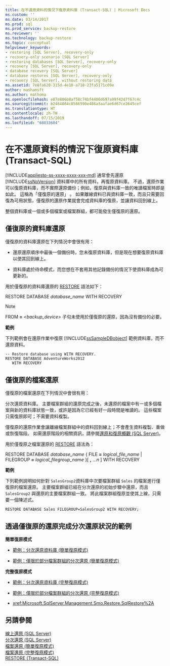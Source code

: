 ```yaml
---
title: 在不還原資料的情況下復原資料庫 (Transact-SQL) | Microsoft Docs
ms.custom: ''
ms.date: 03/14/2017
ms.prod: sql
ms.prod_service: backup-restore
ms.reviewer: ''
ms.technology: backup-restore
ms.topic: conceptual
helpviewer_keywords:
- restoring [SQL Server], recovery-only
- recovery-only scenario [SQL Server]
- restoring databases [SQL Server], recovery-only
- recovery [SQL Server], recovery-only
- database recovery [SQL Server]
- database restores [SQL Server], recovery-only
- recovery [SQL Server], without restoring data
ms.assetid: 7e8fa620-315d-4e10-a718-23fa5171c09e
author: mashamsft
ms.author: mathoma
ms.openlocfilehash: e87e806b8af58c74bf4406d697a99f42d7f67c4c
ms.sourcegitcommit: b2464064c0566590e486a3aafae6d67ce2645cef
ms.translationtype: HT
ms.contentlocale: zh-TW
ms.lasthandoff: 07/15/2019
ms.locfileid: "68033604"
---
```

# <a name="recover-a-database-without-restoring-data-transact-sql"></a>在不還原資料的情況下復原資料庫 (Transact-SQL)
[!INCLUDE[appliesto-ss-xxxx-xxxx-xxx-md](../../includes/appliesto-ss-xxxx-xxxx-xxx-md.md)]
  通常會先還原 [!INCLUDE[ssNoVersion](../../includes/ssnoversion-md.md)] 資料庫中的所有資料，再復原資料庫。 不過，還原作業可以復原資料庫，而不實際還原備份；例如，復原與資料庫一致的唯讀檔案時即是如此。 這稱為「僅復原的還原」  。 如果離線資料已與資料庫一致，而且只需要回復為可用狀態，僅復原的還原作業就會完成資料庫的復原，並讓資料回到線上。  
  
 整個資料庫或一個或多個檔案或檔案群組，都可能發生僅復原的還原。  
  
## <a name="recovery-only-database-restore"></a>僅復原的資料庫還原  
 僅復原的資料庫還原在下列情況中會很有用：  
  
-   還原還原順序中最後一個備份時，您未復原資料庫，但是現在想要復原資料庫以使其回到線上。  
  
-   資料庫處於待命模式，而您想在不套用其他記錄備份的情況下使資料庫成為可更新的。  
  
 用於僅復原的資料庫還原的 [RESTORE](../../t-sql/statements/restore-statements-transact-sql.md) 語法如下：  
  
 RESTORE DATABASE *database_name* WITH RECOVERY  
  
> [!NOTE]  
>  FROM **=** \<*backup_device>* 子句未使用於僅復原的還原，因為沒有備份的必要。  
  
 **範例**  
  
 下列範例會在還原作業中復原 [!INCLUDE[ssSampleDBobject](../../includes/sssampledbobject-md.md)] 範例資料庫，而不還原資料。  
  
```  
-- Restore database using WITH RECOVERY.  
RESTORE DATABASE AdventureWorks2012  
   WITH RECOVERY  
```  
  
## <a name="recovery-only-file-restore"></a>僅復原的檔案還原  
 僅復原的檔案還原在下列情況中會很有用：  
  
 分次還原資料庫。 主要檔案群組的還原完成之後，未還原的檔案中有一或多個檔案與新的資料庫狀態一致，或許是因為它已經有好一段時間是唯讀的。 這些檔案只需復原即可；不需要資料複製。  
  
 僅復原的還原作業會讓離線檔案群組中的資料回到線上；不會產生資料複製、重做或恢復階段。 如需還原階段的相關資訊，請參閱[還原和復原概觀 &#40;SQL Server&#41;](../../relational-databases/backup-restore/restore-and-recovery-overview-sql-server.md)。  
  
 用於僅復原之檔案還原的 [RESTORE](../../t-sql/statements/restore-statements-transact-sql.md) 語法為：  
  
 RESTORE DATABASE *database_name* { FILE **=** _logical_file_name_ | FILEGROUP **=** _logical_filegroup_name_ }[ **,** ...*n* ] WITH RECOVERY  
  
 **範例**  
  
 下列範例說明如何針對 `SalesGroup2`資料庫中次要檔案群組 `Sales` 的檔案進行僅復原的檔案還原。 主要檔案群組已經在分次還原的初始步驟中還原，而且 `SalesGroup2` 與還原的主要檔案群組一致。 將此檔案群組復原並使其上線，只需要一個陳述式。  
  
```  
RESTORE DATABASE Sales FILEGROUP=SalesGroup2 WITH RECOVERY;  
```  
  
## <a name="examples-of-completing-a-piecemeal-restore-scenario-with-a-recovery-only-restore"></a>透過僅復原的還原完成分次還原狀況的範例  
 **簡單復原模式**  
  
-   [範例：分次還原資料庫 &#40;簡單復原模式&#41;](../../relational-databases/backup-restore/example-piecemeal-restore-of-database-simple-recovery-model.md)  
  
-   [範例：僅限於部分檔案群組的分次還原 &#40;簡單復原模式&#41;](../../relational-databases/backup-restore/example-piecemeal-restore-of-only-some-filegroups-simple-recovery-model.md)  
  
 **完整復原模式**  
  
-   [範例：分次還原資料庫 &#40;完整復原模式&#41;](../../relational-databases/backup-restore/example-piecemeal-restore-of-database-full-recovery-model.md)  
  
-   [範例：僅限於部分檔案群組的分次還原 &#40;完整復原模式&#41;](../../relational-databases/backup-restore/example-piecemeal-restore-of-only-some-filegroups-full-recovery-model.md)  
  
-   <xref:Microsoft.SqlServer.Management.Smo.Restore.SqlRestore%2A>  
  
## <a name="see-also"></a>另請參閱  
 [線上還原 &#40;SQL Server&#41;](../../relational-databases/backup-restore/online-restore-sql-server.md)   
 [分次還原 &#40;SQL Server&#41;](../../relational-databases/backup-restore/piecemeal-restores-sql-server.md)   
 [檔案還原 &#40;簡單復原模式&#41;](../../relational-databases/backup-restore/file-restores-simple-recovery-model.md)   
 [檔案還原 &#40;完整復原模式&#41;](../../relational-databases/backup-restore/file-restores-full-recovery-model.md)   
 [RESTORE &#40;Transact-SQL&#41;](../../t-sql/statements/restore-statements-transact-sql.md)  
  
  
